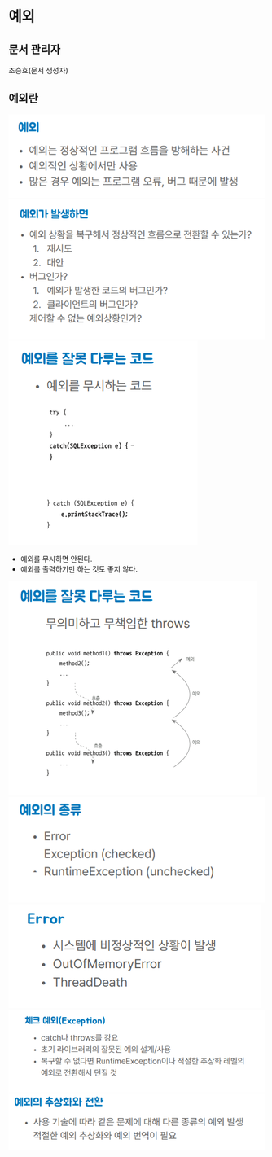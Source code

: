 # 예외

## 문서 관리자

조승효(문서 생성자)

## 예외란

![](./img/예외.png)
![](./img/예외가%20발생하면.png)
![](./img/예외를잘못다루는코드1.png)

- 예외를 무시하면 안된다.
- 예외를 출력하기만 하는 것도 좋지 않다.

![](./img/예외를잘못다루는코드2.png)
![](./img/예외의종류.png)
![](./img/Error.png)
![](./img/체크예외.png)
![](./img/예외의추상화와전환.png)
